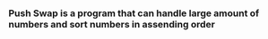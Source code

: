 ### Push Swap is a program that can handle large amount of numbers and sort numbers in assending order
